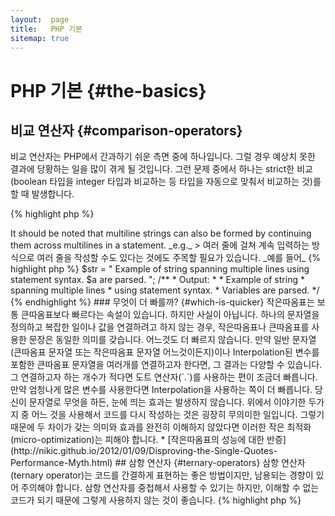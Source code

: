 ```yaml
---
layout:  page
title:   PHP 기본
sitemap: true
---
```


# PHP 기본 {#the-basics}

## 비교 연산자 {#comparison-operators}

비교 연산자는 PHP에서 간과하기 쉬운 측면 중에 하나입니다. 그럴 경우 예상치 못한 결과에 당황하는 일을 많이 겪게 될
것입니다. 그런 문제 중에서 하나는 strict한 비교(boolean 타입을 integer 타입과 비교하는 등 타입을 자동으로 맞춰서
비교하는 것)를 할 때 발생합니다.

{% highlight php %}
<?php
$a = 5;   // integer 타입의 숫자 5

var_dump($a == 5);       // 값을 비교; true
var_dump($a == '5');     // 타입을 무시하고 값을 비교; true
var_dump($a === 5);      // 타입과 값을 모두 비교 (integer 와 integer); true
var_dump($a === '5');    // 타입과 값을 (integer 와 string); false

// 타입을 무시한 비교
if (strpos('testing', 'test')) {    // 'test'가 인덱스 0에서 발견되어 strpos 는 0을 리턴. 0은 false로 취급된다.
    // code...
}

// strict 비교
if (strpos('testing', 'test') !== false) {    // (0 !== false)의 비교 결과는 true 이다.
    // code...
}
{% endhighlight %}

* [비교 연산자](http://php.net/language.operators.comparison)
* [비교 연산자 테이블](http://php.net/types.comparisons)
* [비교 연산자 도움말](http://phpcheatsheets.com/index.php?page=compare)

## 조건 구문 {#conditional-statements}

### If 구문 {#if-statements}

'if/else' 구문을 함수나 클래스 메소드 안에서 사용할 때 흔히 하는 오해는 혹시 발생할 수 있는 경우를 대비해 'else'를 꼭 써야
한다는 것입니다. 하지만 조건문의 결과가 return 값을 정의하는 것 뿐이라면 'else'가 필수적인 것은 아닙니다.

{% highlight php %}
<?php
function test($a)
{
    if ($a) {
        return true;
    } else {
        return false;
    }
}

// vs.

function test($a)
{
    if ($a) {
        return true;
    }
    return false;    // else is not necessary
}

// or even shorter:

function test($a)
{
    return (bool) $a;
}

{% endhighlight %}

* [If 구문](http://php.net/control-structures.if)

### Switch 구문 {#switch-statements}

switch 구문은 끝없이 if else if 를 타이핑하지 않아도 되게 해주는 편리한 구문입니다. 하지만 몇 가지 주의해야 할 점들이
있습니다.

- switch 구문은 타입을 무시하고 값만 비교합니다. ('==' 비교 연산자와 같죠)
- 위에서부터 순서대로 매칭되는 case 문이 나올 때까지 진행합니다. 만약 찾지 못한다면 default 구문의 내용을 실행해줍니다.
- 'break'가 없으면 break나 return 문을 만날 때까지 다른 case 문을 넘어서까지 실행됩니다.
- 함수 내에서 switch 문을 사용할 때에는 'return' 문을 사용하면 거기서 함수 실행이 종료되기 때문에 'break' 를 쓰지
않아도 됩니다.

{% highlight php %}
<?php
$answer = test(2);

function test($a)
{
    switch ($a) {
        case 1:
            // code...
            break;             // switch 구문을 벗어나기 위해서 break 를 사용.
        case 2:
            // code...         // break 를 써주지 않았으므로 'case 3' 로 계속 진행됨.
        case 3:
            // code...
            return $result;    // 함수 내에서는 'return' 하면 함수 실행이 종료됨.
        default:
            // code...
            return $error;
    }
}
{% endhighlight %}

* [Switch 구문](http://php.net/control-structures.switch)
* [PHP switch](http://phpswitch.com/)

## 전역 네임스페이스 {#global-namespace}

네임스페이스를 사용할 때, 여러분이 작성한 함수 때문에 내장 함수를 사용할 수 없게되는 경우를 만날 수 있습니다. 그럴
때에는 역슬래시를 사용하여 전역 함수를 호출하는 방법이 있습니다.

{% highlight php %}
<?php
namespace phptherightway;

function fopen()
{
    $file = \fopen();    // 함수 이름이 내장 함수와 같다.
                         // '\' 를 붙여서 전역 네임스페이스의 함수를 실행한다.
}

function array()
{
    $iterator = new \ArrayIterator();    // ArrayIterator는 내장 클래스이다. 역슬래시 없이 사용하면
                                         // phptherightway 라는 네임스페이스에서 ArrayIterator 를 찾으려고 할 것이다.
}
{% endhighlight %}

* [Global space](http://php.net/language.namespaces.global)
* [Global rules](http://php.net/userlandnaming.rules)

## 문자열 {#strings}

### 연결 {#concatenation}

- 코드 작성 시 한 줄이 적정 길이(120 글자)를 넘으면 줄을 나눠서 작성한 뒤 문자열을 연결시켜 줄 수 있습니다.
- 연결 및 대입 연산자를 사용하는 것보다는 연결 연산자를 사용하는 편이 가독성을 높이는데에는 더 낫습니다.
- 연결 연산자를 이용하는 여러 줄의 코드를 작성할 때에는 들여쓰기를 해주는 것이 좋습니다.


{% highlight php %}
<?php
$a  = 'Multi-line example';    // 연결 및 대입 연산자 (.=)
$a .= "\n";
$a .= 'of what not to do';

// vs

$a = 'Multi-line example'      // 연결 연산자 (.)
    . "\n"                     // 두 번째 라인부터는 들여써준다.
    . 'of what to do';
{% endhighlight %}

* [문자열 연산자](http://php.net/language.operators.string)

### 문자열의 유형 {#string-types}

문자열은 문자들의 나열입니다, 꽤 쉬워보입니다. 이 말은, 약간의 다른 방법(작은따옴표, 큰따옴표)으로 문자열 타입간에
미묘한 차이가 발생할 수 있고, 조금씩 다른문법을 제공합니다.

#### 작은따옴표 {#single-quotes}

작은따옴표는 "리터럴 문자열"을 나타내기 위해 사용합니다. 리터럴 문자열은 특수 문자나 변수로 해석할 수 없습니다. 만약
작은따옴표를 사용한다면, `'some $thing'`처럼 변수명을 정하며, `some $thing`로 출력을 받을 수 있습니다. 만약 큰
따옴표를 사용하는 경우, 즉, `$thing` 변수명을 찾아서 결과가 없으면 에러 메세지를 표시해야 합니다.

{% highlight php %}
<?php
echo 'This is my string, look at how pretty it is.';    // 단순히 텍스트만 담고 있는 문자열을 PHP에게 분석시킬 필요가 없다.

/**
 * 출력:
 *
 * This is my string, look at how pretty it is.
 */
{% endhighlight %}

* [작은따옴표](http://php.net/language.types.string#language.types.string.syntax.single)

#### 큰따옴표 {#double-quotes}

큰따옴표는 문자열의 스위스 군용 나이프 입니다. 큰따옴표는 미리 언급한것 처럼  `\n` 개행, `\t` 탭, 기타등등 과 같은
특수문자는 해석하지만, 특수문자의 모든 종류를 해석하지는 않습니다.

{% highlight php %}
<?php
echo 'phptherightway is ' . $adjective . '.'     // 변수와 이스케이프 문자를 포함시키려고 작은따옴표 문자열을
    . "\n"                                       // 여러 줄에 걸쳐서 연결 연산자로 연결시키는 예제 코드
    . 'I love learning' . $code . '!';

// vs

echo "phptherightway is $adjective.\n I love learning $code!"  // 큰따옴표 문자열을 사용하면 연결 연산자를 여러번
                                                               // 쓰지 않고도 한 방에 해결할 수 있다.
{% endhighlight %}

큰따옴표는 변수를 포함할 수 있는데, 이것을 "Interpolation" 이라고 합니다.

{% highlight php %}
<?php
$juice = 'plum';
echo "I like $juice juice";    // 출력: I like plum juice
{% endhighlight %}

Interpolation은 종종 변수가 다른 문자를 건드리는 경우에 씁니다. 하지만, 리터럴 문자와 변수명이 약간 혼란스러울 수
있다는 문제가 있습니다.

이 문제를 고치자면, 중괄호 안에 한쌍의 변수를 감싸면 됩니다.

{% highlight php %}
<?php
$juice = 'plum';
echo "I drank some juice made of $juices";    // $juice 라는 변수를 읽을 수 없다.

// vs

$juice = 'plum';
echo "I drank some juice made of {$juice}s";    // $juice 가 제대로 분석된다.

/**
 * 중괄호 안에 넣은 복잡한 형태의 변수 접근 방식도 잘 지원됩니다.
 */

$juice = array('apple', 'orange', 'plum');
echo "I drank some juice made of {$juice[1]}s";   // $juice[1] 이 잘 분석된다.
{% endhighlight %}

* [큰따옴표](http://php.net/language.types.string#language.types.string.syntax.double)

#### Nowdoc 문법 {#nowdoc-syntax}

Nowdoc 문법은 5.3 에서 추가된 기능입니다. 작은따옴표와 동일한 특성을 가지고 있습니다.

{% highlight php %}
<?php
$str = <<<'EOD'             // <<< 기호로 nowdoc 문법 구문을 시작한다.
Example of string
spanning multiple lines
using nowdoc syntax.
$a does not parse.
EOD;                        // 끝을 나타내는 'EOD'는 반드시 줄의 가장 처음에 나와야 하고, 뒤에 다른 구문이 오면 안된다.

/**
 * 출력:
 *
 * Example of string
 * spanning multiple lines
 * using nowdoc syntax.
 * $a does not parse.
 */
{% endhighlight %}

* [Nowdoc 문법](http://php.net/language.types.string#language.types.string.syntax.nowdoc)

#### Heredoc 문법 {#heredoc-syntax}

Heredoc 문법은 큰따옴표와 동일하게 동작합니다.

{% highlight php %}
<?php
$a = 'Variables';

$str = <<<EOD               // <<< 기호로 heredoc 문법 구문을 시작한다.
Example of string
spanning multiple lines
using heredoc syntax.
$a are parsed.
EOD;                        // 끝을 나타내는 'EOD'는 반드시 줄의 가장 처음에 나와야 하고, 뒤에 다른 구문이 오면 안된다.

/**
 * 출력:
 *
 * Example of string
 * spanning multiple lines
 * using heredoc syntax.
 * Variables are parsed.
 */
{% endhighlight %}

* [Heredoc 문법](http://php.net/language.types.string#language.types.string.syntax.heredoc)

> It should be noted that multiline strings can also be formed by continuing them across multilines in a statement. _e.g._
> 여러 줄에 걸쳐 계속 입력하는 방식으로 여러 줄을 작성할 수도 있다는 것에도 주목할 필요가 있습니다. _예를 들어_

{% highlight php %}
$str = "
Example of string
spanning multiple lines
using statement syntax.
$a are parsed.
";

/**
 * Output:
 *
 * Example of string
 * spanning multiple lines
 * using statement syntax.
 * Variables are parsed.
 */
{% endhighlight %}

### 무엇이 더 빠를까? {#which-is-quicker}

작은따옴표는 보통 큰따옴표보다 빠르다는 속설이 있습니다. 하지만 사실이 아닙니다.

하나의 문자열을 정의하고 복잡한 일이나 값을 연결하려고 하지 않는 경우, 작은따옴표나 큰따옴표를 사용한 문장은
동일한 의미를 갖습니다. 어느것도 더 빠르지 않습니다.

만약 일반 문자열(큰따옴표 문자열 또는 작은따옴표 문자열 어느것이든지)이나 Interpolation된 변수를 포함한 큰따옴표
문자열을 여러개를 연결하고자 한다면, 그 결과는 다양할 수 있습니다. 그 연결하고자 하는 개수가 적다면 도트 연산자(`.`)를
사용하는 편이 조금더 빠릅니다. 만약 엄청나게 많은 변수를 사용한다면 Interpolation을 사용하는 쪽이 더 빠릅니다.

당신이 문자열로 무엇을 하든, 눈에 띄는 효과는 발생하지 않습니다. 위에서 이야기한 두가지 중 어느 것을 사용해서 코드를
다시 작성하는 것은 굉장히 무의미한 일입니다. 그렇기 때문에 두 차이가 갖는 의미와 효과를 완전히 이해하지 않았다면
이러한 작은 최적화(micro-optimization)는 피해야 합니다.

* [작은따옴표의 성능에 대한 반증](http://nikic.github.io/2012/01/09/Disproving-the-Single-Quotes-Performance-Myth.html)

## 삼항 연산자 {#ternary-operators}

삼항 연산자(ternary operator)는 코드를 간결하게 표현하는 좋은 방법이지만, 남용되는 경향이 있어 주의해야 합니다. 삼항
연산자를 중첩해서 사용할 수 있기는 하지만, 이해할 수 없는 코드가 되기 때문에 그렇게 사용하지 않는 것이 좋습니다.

{% highlight php %}
<?php
$a = 5;
echo ($a == 5) ? 'yay' : 'nay';
{% endhighlight %}

코드 줄 수를 줄이기 위해서 모든 가독성을 포기한 코드를 한 번 비교해 봅시다.

{% highlight php %}
<?php
$b = 10;
echo ($a) ? ($a == 5) ? 'yay' : 'nay' : ($b == 10) ? 'excessive' : ':(';    // 삼항 연산자를 과도하게 중첩시켜서 코드를 알아볼 수 없다
{% endhighlight %}

'return' 구문과 삼항 연산자를 같이 쓰는 올바른 방법을 봅시다.

{% highlight php %}
<?php
$a = 5;
echo ($a == 5) ? return true : return false;    // 이렇게 하면 에러가 발생한다.

// vs

$a = 5;
return ($a == 5) ? 'yay' : 'nope';    // 'yay'를 리턴한다.
{% endhighlight %}

boolean 값을 리턴하기 위해 삼항연산자를 할 필요가 없습니다. 예를 들어보겠습니다.

{% highlight php %}
<?php
$a = 3;
return ($a == 3) ? true : false; // $a == 3 인지에 따라 true나 false 를 리턴한다.

// vs

$a = 3;
return $a == 3; // $a == 3 인지에 따라 true나 false 를 리턴한다.

{% endhighlight %}

===, !==, !=, == 등의 모든 비교 연산자에 마찬가지로 적용되는 사실입니다.

#### 삼항 연산자 사용 시 가독성과 기능을 고려한 괄호 사용하기 {#utilising-brackets-with-ternary-operators-for-form-and-function}

삼항연산자를 사용하는 경우, 괄호는 코드의 가독성과, 블록 내부 결합을 향상시킵니다. 괄호를 사용할 필요가 없는 경우:

{% highlight php %}
<?php
$a = 3;
return ($a == 3) ? "yay" : "nope"; // $a == 3 일 때에는 yay 를 리턴한다.

// vs

$a = 3;
return $a == 3 ? "yay" : "nope"; // $a == 3 일 때에는 yay 를 리턴한다.
{% endhighlight %}

구문 여러개를 묶어서 한 덩어리로 조건 판단이 되도록 하는데에 괄호를 사용하는 것이 일반적인 일입니다.
($a == 3 and $b == 4)이라는 조건과 $c == 5 이라는 조건이 모두 참일 때에 true 를 리턴하는 예제 코드입니다.

{% highlight php %}
<?php
return ($a == 3 && $b == 4) && $c == 5;
{% endhighlight %}

아래 코드는 ($a != 3 AND $b != 4)이라는 조건이나 $c == 5 라는 조건 둘 중에 하나만 참이면 true 를 리턴하는 예제
코드입니다.

{% highlight php %}
<?php
return ($a != 3 && $b != 4) || $c == 5;
{% endhighlight %}

PHP 5.3부터 삼항 연사자의 중간 부분을 생략 가능합니다.
"expr1 ?: expre3" 표현식은 expr1이 TRUE로 평가되는 경우 expr1을 리턴하고, 아닌 경우에 expr3을 리턴합니다.
* [삼항 연산자](http://php.net/language.operators.comparison)
